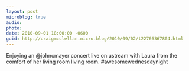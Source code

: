 ```yaml
---
layout: post
microblog: true
audio: 
photo: 
date: 2010-09-01 18:00:00 -0600
guid: http://craigmcclellan.micro.blog/2010/09/02/t22766367804.html
---
```

Enjoying an @johncmayer concert live on ustream with Laura from the comfort of her living room living room. #awesomewednesdaynight
